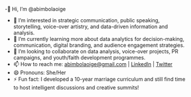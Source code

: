 -👋 Hi, I’m @abimbolaoige  
- 👀 I’m interested in strategic communication, public speaking, storytelling, voice-over artistry, and data-driven information and analysis.  
- 🌱 I’m currently learning more about data analytics for decision-making, communication, digital branding, and audience engagement strategies.  
- 💞️ I’m looking to collaborate on data analysis, voice-over projects, PR campaigns, and youth/faith development programmes.  
- 📫 How to reach me: abimbolaoige@gmail.com | [LinkedIn](https://www.linkedin.com/in/abimbolaoige) | [Twitter](https://x.com/familyprincesss?t=Ky8zg5OqmOTY3DDoyKptIg&s=09)  
- 😄 Pronouns: She/Her  
- ⚡ Fun fact: I developed a 10-year marriage curriculum and still find time to host intelligent discussions and creative summits!


<!---
abimbolaoige/abimbolaoige is a ✨ special ✨ repository because its `README.md` (this file) appears on your GitHub profile.
You can click the Preview link to take a look at your changes.
--->
